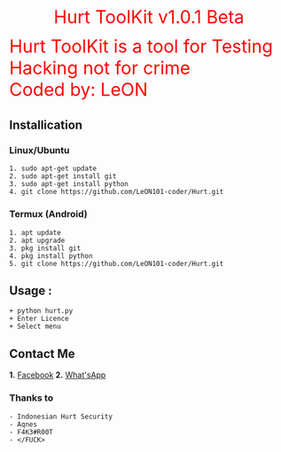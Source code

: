 <p align="center"><font color="red" size="6">
  Hurt ToolKit v1.0.1 Beta

Hurt ToolKit is a tool for Testing Hacking not for crime  
Coded by: LeON
</p></font>

## Installication
### Linux/Ubuntu
``` Linux
1. sudo apt-get update
2. sudo apt-get install git
3. sudo apt-get install python
4. git clone https://github.com/LeON101-coder/Hurt.git
```

### Termux (Android)
```
1. apt update
2. apt upgrade
3. pkg install git
4. pkg install python
5. git clone https://github.com/LeON101-coder/Hurt.git
```

## Usage :
``` Usage
+ python hurt.py
+ Enter Licence
+ Select menu
```

## Contact Me

<b>1.</b> <a href="https://m.facebook.com/leon101.coder">Facebook</a>
<b>  2.</b> <a href="https://api.whatsapp.com/send?phone=6285366745525&text=Hai+Leon">What'sApp</a>


### Thanks to
``` Thanks to
- Indonesian Hurt Security
- Aqnes
- F4K3#R00T
- </FUCK>
```
